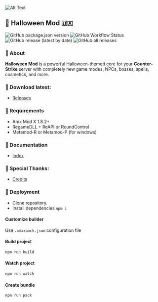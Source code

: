 ![Alt Text](./images/demo.gif)
## 🎃 Halloween Mod 🇺🇦
![GitHub package.json version](https://img.shields.io/github/package-json/v/hedgefog/cs-halloween-mod)
![GitHub Workflow Status](https://img.shields.io/github/actions/workflow/status/hedgefog/cs-halloween-mod/build.yml?branch=release)
![GitHub release (latest by date)](https://img.shields.io/github/v/release/hedgefog/cs-halloween-mod)
![GitHub all releases](https://img.shields.io/github/downloads/hedgefog/cs-halloween-mod/total)

### 📄 About
__Halloween Mod__ is a powerful Halloween-themed core for your __Counter-Strike__ server with completely new game modes, NPCs, bosses, spells, cosmetics, and more.

### 🔽 Download latest:
- [Releases](./releases)

### 🔄 Requirements
- Amx Mod X 1.8.2+
- RegameDLL + ReAPI or RoundControl
- Metamod-R or Metamod-P (for windows)

### 📖 Documentation
- [Index](./doc/pages/index.md)

### 🙏 Special Thanks:
- [Credits](./CREDITS.md)

### 🔧 Deployment
- Clone repository.
- Install dependencies `npm i`

#### Customize builder
Use `.amxxpack.json` configuration file

#### Build project

```bash
npm run build
```

#### Watch project

```bash
npm run watch
```

#### Create bundle

```bash
npm run pack
```
